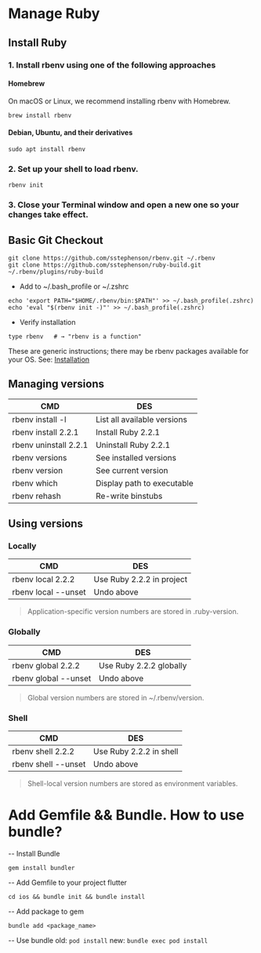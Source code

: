 # Manage Ruby 

## Install Ruby

### 1. Install rbenv using one of the following approaches

#### Homebrew
On macOS or Linux, we recommend installing rbenv with Homebrew.
```
brew install rbenv
```

#### Debian, Ubuntu, and their derivatives
```
sudo apt install rbenv
```

### 2. Set up your shell to load rbenv.
```
rbenv init
```
### 3. Close your Terminal window and open a new one so your changes take effect.

## Basic Git Checkout
```
git clone https://github.com/sstephenson/rbenv.git ~/.rbenv
git clone https://github.com/sstephenson/ruby-build.git ~/.rbenv/plugins/ruby-build
```
- Add to ~/.bash_profile or ~/.zshrc

```
echo 'export PATH="$HOME/.rbenv/bin:$PATH"' >> ~/.bash_profile(.zshrc)
echo 'eval "$(rbenv init -)"' >> ~/.bash_profile(.zshrc)
```
- Verify installation
```
type rbenv   # → "rbenv is a function"
```
These are generic instructions; there may be rbenv packages available for your OS.
See: [Installation](https://github.com/rbenv/rbenv#installation)

## Managing versions
| CMD | DES |
|-------|-------|
| rbenv install -l | List all available versions | 
| rbenv install 2.2.1 | Install Ruby 2.2.1 |
| rbenv uninstall 2.2.1 | Uninstall Ruby 2.2.1 |
| rbenv versions | See installed versions |
| rbenv version | See current version |
| rbenv which <NAME> | Display path to executable |
| rbenv rehash | Re-write binstubs |

## Using versions

### Locally
| CMD | DES |
|-------|-------|
| rbenv local 2.2.2 | Use Ruby 2.2.2 in project | 
| rbenv local --unset | Undo above |

> Application-specific version numbers are stored in .ruby-version.

### Globally
| CMD | DES |
|-------|-------|
| rbenv global 2.2.2 | Use Ruby 2.2.2 globally | 
| rbenv global --unset | Undo above |

> Global version numbers are stored in ~/.rbenv/version.

### Shell
| CMD | DES |
|-------|-------|
| rbenv shell 2.2.2 | Use Ruby 2.2.2 in shell | 
| rbenv shell --unset | Undo above |

> Shell-local version numbers are stored as environment variables.

# Add Gemfile && Bundle. How to use bundle?

-- Install Bundle
```
gem install bundler
```
-- Add Gemfile to your project flutter
```
cd ios && bundle init && bundle install
```
-- Add package to gem 
```
bundle add <package_name>
```

-- Use bundle
old: `pod install`
new: `bundle exec pod install`




